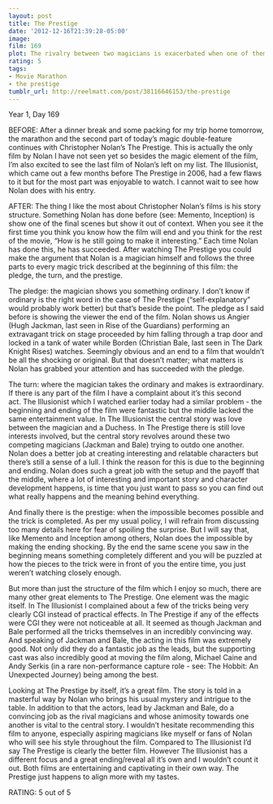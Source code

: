 ```yaml
---
layout: post
title: The Prestige
date: '2012-12-16T21:39:28-05:00'
image: 
film: 169
plot: The rivalry between two magicians is exacerbated when one of them performs the ultimate illusion.
rating: 5
tags:
- Movie Marathon
- the prestige
tumblr_url: http://reelmatt.com/post/38116646153/the-prestige
---
```


Year 1, Day 169

BEFORE: After a dinner break and some packing for my trip home tomorrow, the marathon and the second part of today’s magic double-feature continues with Christopher Nolan’s The Prestige. This is actually the only film by Nolan I have not seen yet so besides the magic element of the film, I’m also excited to see the last film of Nolan’s left on my list. The Illusionist, which came out a few months before The Prestige in 2006, had a few flaws to it but for the most part was enjoyable to watch. I cannot wait to see how Nolan does with his entry.

AFTER: The thing I like the most about Christopher Nolan’s films is his story structure. Something Nolan has done before (see: Memento, Inception) is show one of the final scenes but show it out of context. When you see it the first time you think you know how the film will end and you think for the rest of the movie, “How is he still going to make it interesting.” Each time Nolan has done this, he has succeeded. After watching The Prestige you could make the argument that Nolan is a magician himself and follows the three parts to every magic trick described at the beginning of this film: the pledge, the turn, and the prestige.

The pledge: the magician shows you something ordinary. I don’t know if ordinary is the right word in the case of The Prestige (“self-explanatory” would probably work better) but that’s beside the point. The pledge as I said before is showing the viewer the end of the film. Nolan shows us Angier (Hugh Jackman, last seen in Rise of the Guardians) performing an extravagant trick on stage proceeded by him falling through a trap door and locked in a tank of water while Borden (Christian Bale, last seen in The Dark Knight Rises) watches. Seemingly obvious and an end to a film that wouldn’t be all the shocking or original. But that doesn’t matter; what matters is Nolan has grabbed your attention and has succeeded with the pledge.

The turn: where the magician takes the ordinary and makes is extraordinary. If there is any part of the film I have a complaint about it’s this second act. The Illusionist which I watched earlier today had a similar problem - the beginning and ending of the film were fantastic but the middle lacked the same entertainment value. In The Illusionist the central story was love between the magician and a Duchess. In The Prestige there is still love interests involved, but the central story revolves around these two competing magicians (Jackman and Bale) trying to outdo one another. Nolan does a better job at creating interesting and relatable characters but there’s still a sense of a lull. I think the reason for this is due to the beginning and ending. Nolan does such a great job with the setup and the payoff that the middle, where a lot of interesting and important story and character development happens, is time that you just want to pass so you can find out what really happens and the meaning behind everything.

And finally there is the prestige: when the impossible becomes possible and the trick is completed. As per my usual policy, I will refrain from discussing too many details here for fear of spoiling the surprise. But I will say that, like Memento and Inception among others, Nolan does the impossible by making the ending shocking. By the end the same scene you saw in the beginning means something completely different and you will be puzzled at how the pieces to the trick were in front of you the entire time, you just weren’t watching closely enough.

But more than just the structure of the film which I enjoy so much, there are many other great elements to The Prestige. One element was the magic itself. In The Illusionist I complained about a few of the tricks being very clearly CGI instead of practical effects. In The Prestige if any of the effects were CGI they were not noticeable at all. It seemed as though Jackman and Bale performed all the tricks themselves in an incredibly convincing way. And speaking of Jackman and Bale, the acting in this film was extremely good. Not only did they do a fantastic job as the leads, but the supporting cast was also incredibly good at moving the film along, Michael Caine and Andy Serkis (in a rare non-performance capture role - see: The Hobbit: An Unexpected Journey) being among the best.

Looking at The Prestige by itself, it’s a great film. The story is told in a masterful way by Nolan who brings his usual mystery and intrigue to the table. In addition to that the actors, lead by Jackman and Bale, do a convincing job as the rival magicians and whose animosity towards one another is vital to the central story. I wouldn’t hesitate recommending this film to anyone, especially aspiring magicians like myself or fans of Nolan who will see his style throughout the film. Compared to The Illusionist I’d say The Prestige is clearly the better film. However The Illusionist has a different focus and a great ending/reveal all it’s own and I wouldn’t count it out. Both films are entertaining and captivating in their own way. The Prestige just happens to align more with my tastes.

RATING: 5 out of 5
